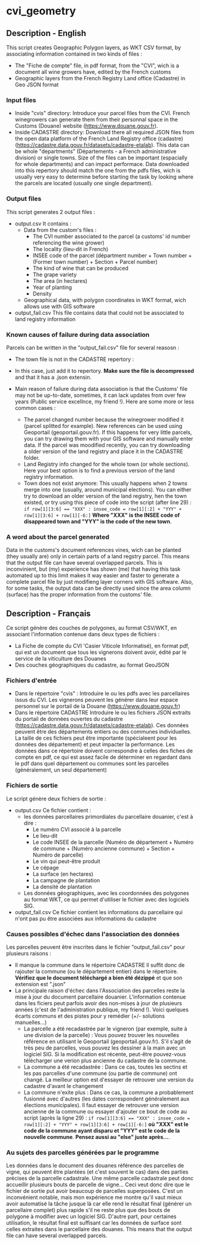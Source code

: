 # cvi_geometry
## Description - English
This script creates Geographic Polygon layers, as WKT CSV format, by associating information contained in two kinds of files :
* The "Fiche de compte" file, in pdf format, from the "CVI", wich is a document all wine growers have, edited by the French customs
* Geographic layers from the French Registry Land office (Cadastre) in Geo JSON format


### Input files
* Inside "cvis" directory:
Introduce your parcel files from the CVI. French winegrowers can generate them from their personnal space in the Customs (Douane) website (https://www.douane.gouv.fr).
* Inside CADASTRE directory:
Download there all required JSON files from the open data platform of the French Land Registry office (cadastre) (https://cadastre.data.gouv.fr/datasets/cadastre-etalab).
This data can be whole "departments" (Départements - a French administrative division) or single towns.
Size of the files can be important (espacially for whole departments) and can impact performace. Data downloaded into this repertory should match the one from the pdfs files, wich is usually very easy to determine before starting the task by looking where the parcels are located (usually one single department).

### Output files
This script generates 2 output files :
* output.csv
It contains :
  * Data from the custom's files :
    * The CVI number associated to the parcel (a customs' id number referencing the wine grower)
    * The locality (lieu-dit in French)
    * INSEE code of the parcel (départment number + Town number + (Former town number) + Section + Parcel number)
    * The kind of wine that can be produced
    * The grape variety
    * The area (in hectares)
    * Year of planting
    * Density
  * Geographical data, with polygon coordinates in WKT format, wich allows use with GIS software
* output_fail.csv
This file contains data that could not be associated to land registry information

### Known causes of failure during data association
Parcels can be written in the "output_fail.csv" file for several reasosn :
* The town file is not in the CADASTRE repertory :
* In this case, just add it to repertory. **Make sure the file is decompressed** and that it has a .json extensin.

* Main reason of failure during data association is that the Customs' file may not be up-to-date, sometimes, it can lack updates from over few years (Public service excellnce, my friend !). Here are some more or less common cases :
  * The parcel changed number because the winegrower modified it (parcel splitted for example). New references can be used using Geoportail (geoportail.gouv.fr). If this happens for very little parcels, you can try drawing them with your GIS software and manually enter data. If the parcel was moodified recently, you can try downloading a older version of the land registry and place it in the CADASTRE folder.
  * Land Registry info changed for the whole town (or whole sections). Here your best option is to find a previous version of the land registry information.
  * Town does not exist anymore: This usually happens when 2 towns merge into one (usually, around municipal elections). You can either try to download an older version of the land registry, hen the town existed, or try using this piece of code into the script (after line 29) :
  `if row[1][3:6] == "XXX" :
                        insee_code = row[1][:2] + "YYY" + row[1][3:6] + row[1][-6:]`
  **Where "XXX" is the INSEE code of disappeared town and "YYY" is the code of the new town**.

### A word about the parcel generated
Data in the customs's document references vines, wich can be planted (they usually are) only in certain parts of a land regstry parcel.
This means that the output file can have several overlapped parcels. 
This is inconvinient, but (my) experience has shown (me) that having this task automated up to this limit makes it way easier and faster to generate a complete parcel file by just modifieng layer corners with GIS software.
Also, for some tasks, the output data can be directly used since the area column (surface) has the proper information from the customs' file.

## Description - Français
Ce script génère des couches de polygones, au format CSV/WKT, en associant l'information contenue dans deux types de fichiers :
* La Fiche de compte du CVI 'Casier Viticole Informatisé), en format pdf, qui est un document que tous les vignerons doivent avoir, édité par le service de la viticulture des Douanes
* Des couches géographiques du cadastre, au format GeoJSON

### Fichiers d'entrée
* Dans le répertoire "cvis" :
Introduire le ou les pdfs avec les parcellaires issus du CVI. Les vignerons peuvent les générer dans leur espace personnel sur le portail de la Douane (https://www.douane.gouv.fr)
* Dans le répertoire CADASTRE
Introduire le ou les fichiers JSON extraits du portail de données ouvertes du cadastre (https://cadastre.data.gouv.fr/datasets/cadastre-etalab).
Ces données peuvent être des départements entiers ou des communes individuelles. La taille de ces fichiers peut être importante (spécialeent pour les données des département) et peut impacter la performance. Les données dans ce répertoire doivent correspondre à celles des fiches de compte en pdf, ce qui est assez facile de déterminer en regardant dans le pdf dans quel département ou communes sont les parcelles (généralement, un seul département)

### Fichiers de sortie
Le script génère deux fichiers de sortie :
* output.csv
Ce fichier contient :
  * les données parcellaires primordiales du parcellaire douanier, c'est à dire :
    * Le numéro CVI associé à la parcelle
    * Le lieu-dit
    * Le code INSEE de la parcelle (Numéro de département + Numéro de commune + (Numéro ancienne commune) + Section + Numéro de parcelle)
    * Le vin qui peut-être produit
    * Le cépage
    * La surface (en hectares)
    * La campagne de plantation
    * La densité de plantation
  * Les données géographiques, avec les coordonnées des polygones au format WKT, ce qui permet d'utiliser le fichier avec des logiciels SIG.
* output_fail.csv
Ce fichier contient les informations du parcellaire qui n'ont pas pu être associées aux informations du cadastre

### Causes possibles d'échec dans l'association des données
Les parcelles peuvent être inscrites dans le fichier "output_fail.csv" pour plusieurs raisons :
* Il manque la commune dans le répertoire CADASTRE
Il suffit donc de rajouter la commune (ou le département entier) dans le répertoire. **Vérifiez que le document téléchargé a bien été dézippé** et que son extension est ".json"
* La principale raison d'échec dans l'Association des parcelles reste la mise à jour du document parcellaire douanier. L'information contenue dans les ficiers peut parfois avoir des non-mises à jour de plusieurs années (c'est de l'administration publique, my friend !). Voici quelques écarts communs et des pistes pour y remédier (+/- solutions manuelles...)
  * La parcelle a été recadastrée par le vigneron (par exemple, suite à une division de la parcelle) : Vous pouvez trouver les nouvelles référence en utilisant le Geoportail (geoportail.gouv.fr). S'il s'agit de très peu de parcelles, vous pouvez les dessiner à la main avec un logiciel SIG. Si la modification est récente, peut-être pouvez-vous télécharger une verion plus ancienne du cadastre de la commune.
  * La commune a été recadastrée : Dans ce cas, toutes les sectins et les pas parcelles d'une commune (ou partie de commune) ont changé. La meilleur option est d'essayer de retrouver une version du cadastre d'avant le changement
  * La commune n'exite plus : Dans ce cas, la commune a probablement fusionné avec d'autres (les dates correspondent généralement aux élections municipales). Il faut essayer de retrouver une version ancienne de la commune ou essayer d'ajouter ce bout de code au script (après la ligne 29) :
  `if row[1][3:6] == "XXX" :
                        insee_code = row[1][:2] + "YYY" + row[1][3:6] + row[1][-6:]`
   **où "XXX" est le code de la commune ayant disparu et "YYY" est le code de la nouvelle commune**.
   **Pensez aussi au "else" juste après...**.

### Au sujets des parcelles générées par le programme
Les données dans le document des douanes référence des parcelles de vigne, qui peuvent être plantées (et c'est souvent le cas) dans des parties précises de la parcelle cadastrale. Une même parcelle cadastrale peut donc accueillir plusieurs bouts de parcelle de vigne...
Ceci veut donc dire que le fichier de sortie put avoir beaucoup de parcelles superposées.
C'est un inconvénient notable, mais mon expérience me montre qu'il vaut mieux avoir automatisé la tâche jusque là car elle rend le résultat final (générer un parcellaire complet) plus rapide s'il ne reste plus que des bouts de polygone à modifier avec un logiciel SIG.
D'autre part, pour certaines utilisation, le résultat final est suffisant car les données de surface sont celles extraites dans le parcellaire des douanes.
This means that the output file can have several overlapped parcels. 
